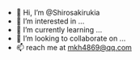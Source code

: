 - 👋 Hi, I’m @Shirosakirukia
- 👀 I’m interested in ...
- 🌱 I’m currently learning ...
- 💞️ I’m looking to collaborate on ...
- 📫 reach me at mkh4869@qq.com

<!---
Shirosakirukia/Shirosakirukia is a ✨ special ✨ repository because its `README.md` (this file) appears on your GitHub profile.
You can click the Preview link to take a look at your changes.
--->
